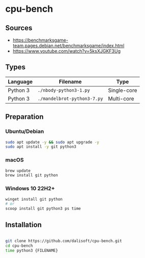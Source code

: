 # cpu-bench

## Sources
- https://benchmarksgame-team.pages.debian.net/benchmarksgame/index.html
- https://www.youtube.com/watch?v=5ksXJGKF3Ug

## Types

| Language | Filename                    | Type        |
| -------- | --------------------------- | ----------- |
| Python 3 | `./nbody-python3-1.py`      | Single-core |
| Python 3 | `./mandelbrot-python3-7.py` | Multi-core  |

## Preparation

### Ubuntu/Debian

```sh
sudo apt update -y && sudo apt upgrade -y
sudo apt install -y git python3
```

### macOS

```sh
brew update
brew install git python
```

### Windows 10 22H2+

```sh
winget install git python
# or
scoop install git python3 ps time
```

## Installation

```sh

git clone https://github.com/dalisoft/cpu-bench.git
cd cpu-bench
time python3 {FILENAME}
```
